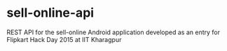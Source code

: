 # sell-online-api
REST API for the sell-online Android application developed as an entry for Flipkart Hack Day 2015 at IIT Kharagpur
